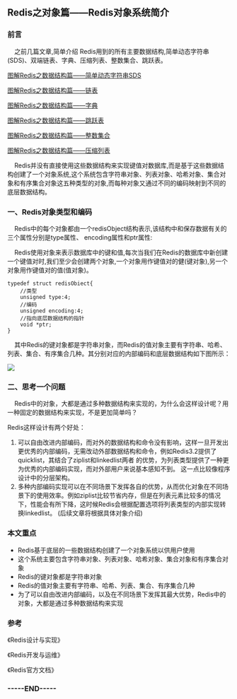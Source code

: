 ## Redis之对象篇——Redis对象系统简介

### 前言

&nbsp;&nbsp;&nbsp;&nbsp;之前几篇文章,简单介绍 Redis用到的所有主要数据结构,简单动态字符串(SDS)、双端链表、字典、压缩列表、整数集合、跳跃表。	

[图解Redis之数据结构篇——简单动态字符串SDS](<https://www.cnblogs.com/hunternet/p/9957913.html>)

[图解Redis之数据结构篇——链表](<https://www.cnblogs.com/hunternet/p/9967279.html>)

[图解Redis之数据结构篇——字典](https://www.cnblogs.com/hunternet/p/9989771.html)

[图解Redis之数据结构篇——跳跃表](https://www.cnblogs.com/hunternet/p/11248192.html)

[图解Redis之数据结构篇——整数集合](https://www.cnblogs.com/hunternet/p/11268067.html)

[图解Redis之数据结构篇——压缩列表](https://www.cnblogs.com/hunternet/p/11306690.html)

&nbsp;&nbsp;&nbsp;&nbsp;Redis并没有直接使用这些数据结构来实现键值对数据库,而是基于这些数据结构创建了一个对象系统,这个系统包含字符串对象、列表对象、哈希对象、集合对象和有序集合对象这五种类型的对象,而每种对象又通过不同的编码映射到不同的底层数据结构。

### 一、Redis对象类型和编码

&nbsp;&nbsp;&nbsp;&nbsp;Redis中的每个对象都由一个redisObject结构表示,该结构中和保存数据有关的三个属性分别是type属性、 encoding属性和ptr属性:

&nbsp;&nbsp;&nbsp;&nbsp;Redis使用对象来表示数据库中的键和值,每次当我们在Redis的数据库中新创建一个键值对时,我们至少会创建两个对象,一个对象用作键值对的健(键对象),另一个对象用作键值对的值(值对象)。

```
typedef struct redisObiect{
	//类型
	unsigned type:4;
	//编码
	unsigned encoding:4;
	//指向底层数据结构的指针
	void *ptr;
}
```

&nbsp;&nbsp;&nbsp;&nbsp;其中Redis的键对象都是字符串对象，而Redis的值对象主要有字符串、哈希、列表、集合、有序集合几种。其分别对应的内部编码和底层数据结构如下图所示：

![](https://hunter-image.oss-cn-beijing.aliyuncs.com/redis/object/Redis%E5%AF%B9%E8%B1%A1%E7%B3%BB%E7%BB%9F%E6%A8%A1%E5%9E%8B.png)



### 二、思考一个问题

&nbsp;&nbsp;&nbsp;&nbsp;Redis中的对象，大都是通过多种数据结构来实现的，为什么会这样设计呢？用一种固定的数据结构来实现，不是更加简单吗？

Redis这样设计有两个好处：

1. 可以自由改进内部编码，而对外的数据结构和命令没有影响，这样一旦开发出更优秀的内部编码，无需改动外部数据结构和命令，例如Redis3.2提供了quicklist，其结合了ziplist和linkedlist两者
   的优势，为列表类型提供了一种更为优秀的内部编码实现，而对外部用户来说基本感知不到。 这一点比较像程序设计中的分层架构。
2. 多种内部编码实现可以在不同场景下发挥各自的优势，从而优化对象在不同场景下的使用效率。例如ziplist比较节省内存，但是在列表元素比较多的情况下，性能会有所下降，这时候Redis会根据配置选项将列表类型的内部实现转换linkedlist。 (后续文章将根据具体对象介绍)

### 本文重点

* Redis基于底层的一些数据结构创建了一个对象系统以供用户使用
* 这个系统主要包含字符串对象、列表对象、哈希对象、集合对象和有序集合对象
* Redis的键对象都是字符串对象
* Redis的值对象主要有字符串、哈希、列表、集合、有序集合几种
* 为了可以自由改进内部编码，以及在不同场景下发挥其最大优势，Redis中的对象，大都是通过多种数据结构来实现


### 参考

《Redis设计与实现》

《Redis开发与运维》

《Redis官方文档》



### -----END-----

